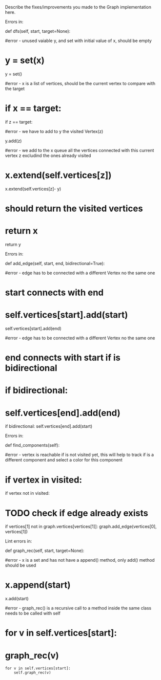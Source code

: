 Describe the fixes/improvements you made to the Graph implementation here.

Errors in:

def dfs(self, start, target=None):

#error - unused vaiable y, and set with initial value of x, should be empty
# y = set(x)

  y = set()

#error - x is a list of vertices, should be the current vertex to compare with the target
# if x == target:

  if z == target:

#error - we have to add to y the visited Vertex(z)
            
  y.add(z)

#error - we add to the x queue all the vertices connected with this current vertex z excludind the ones already visited
# x.extend(self.vertices[z])            
            
  x.extend(self.vertices[z]- y)

# should return the visited vertices
# return x

  return y


Errors in:

def add_edge(self, start, end, bidirectional=True):

#error - edge has to be connected with a different Vertex no the same one
# start connects with end
# self.vertices[start].add(start)

  self.vertices[start].add(end)

#error - edge has to be connected with a different Vertex no the same one
# end connects with start if is bidirectional
# if bidirectional:
#     self.vertices[end].add(end)
  
  if bidirectional:
      self.vertices[end].add(start)

Errors in:

def find_components(self):

#error - vertex is reachable if is not visited yet, this will help to track if is a different component and select a color for this component
# if vertex in visited:
            
  if vertex not in visited:


# TODO check if edge already exists
  if vertices[1] not in graph.vertices[vertices[1]]:
      graph.add_edge(vertices[0], vertices[1])


Lint errors in:

def graph_rec(self, start, target=None):

#error - x is a set and has not have a append() method, only add() method should be used
# x.append(start)
        
  x.add(start)

  #error - graph_rec() is a recursive call to a method inside the same class needs to be called with self
  # for v in self.vertices[start]:
  #     graph_rec(v)

    for v in self.vertices[start]:
        self.graph_rec(v)